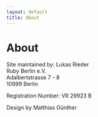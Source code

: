 ```yaml
---
layout: default
title: About
---
```


# About

Site maintained by:
Lukas Rieder<br/>
Ruby Berlin e.V.<br/>
Adalbertstrasse 7 - 8<br/>
10999 Berlin

Registration Number: VR 29923 B

Design by Matthias Günther


